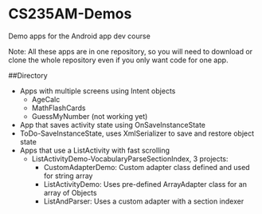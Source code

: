 # CS235AM-Demos
Demo apps for the Android app dev course

Note: All these apps are in one repository, so you will
need to download or clone the whole repository even if you
only want code for one app.

##Directory

* Apps with multiple screens using Intent objects
  * AgeCalc
  * MathFlashCards
  * GuessMyNumber (not working yet)
* App that saves activity state using OnSaveInstanceState
 * ToDo-SaveInstanceState, uses XmlSerializer to save and restore object state
* Apps that use a ListActivity with fast scrolling
  * ListActivityDemo-VocabularyParseSectionIndex, 3 projects:
    * CustomAdapterDemo: Custom adapter class defined and used for string array
    * ListActivityDemo: Uses pre-defined ArrayAdapter class for an array of Objects
    * ListAndParser: Uses a custom adapter with a section indexer
